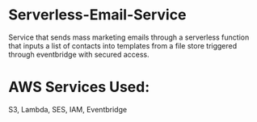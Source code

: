 # Serverless-Email-Service
Service that sends mass marketing emails through a serverless function that inputs a list of contacts into templates from a file store triggered through eventbridge with secured access. 

# AWS Services Used:
S3, Lambda, SES, IAM, Eventbridge
